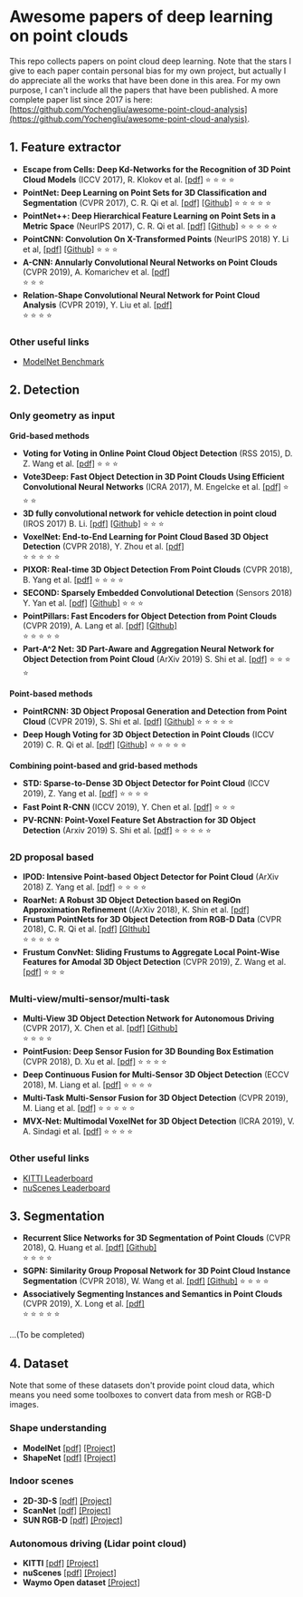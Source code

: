 # Awesome papers of deep learning on point clouds

This repo collects papers on point cloud deep learning. Note that the stars I give to each paper contain personal bias for my own project, but actually I do appreciate all the works that have been done in this area. For my own purpose, I can't include all the papers that have been published. A more complete paper list since 2017 is here: [https://github.com/Yochengliu/awesome-point-cloud-analysis](https://github.com/Yochengliu/awesome-point-cloud-analysis).

## 1. Feature extractor

- **Escape from Cells: Deep Kd-Networks for the Recognition of 3D Point Cloud Models** (ICCV 2017), R. Klokov et al. [[pdf]](https://arxiv.org/pdf/1704.01222.pdf) :star: :star: :star: :star:
- **PointNet: Deep Learning on Point Sets for 3D Classification and Segmentation** (CVPR 2017), C. R. Qi et al. [[pdf]](https://arxiv.org/pdf/1612.00593.pdf) [[Github]](https://github.com/charlesq34/pointnet) :star: :star: :star: :star: :star:
- **PointNet++: Deep Hierarchical Feature Learning on Point Sets in a Metric Space** (NeurIPS 2017), C. R. Qi et al. [[pdf]](https://arxiv.org/pdf/1706.02413.pdf) [[Github]](https://github.com/charlesq34/pointnet2) :star: :star: :star: :star: :star:
- **PointCNN: Convolution On X-Transformed Points** (NeurIPS 2018) Y. Li et al, [[pdf]](https://arxiv.org/pdf/1801.07791.pdf) [[Github]](https://github.com/yangyanli/PointCNN) :star: :star: :star:
- **A-CNN: Annularly Convolutional Neural Networks on Point Clouds** (CVPR 2019), A. Komarichev et al. [[pdf]](https://arxiv.org/pdf/1904.08017.pdf) <br/> :star: :star: :star:
- **Relation-Shape Convolutional Neural Network for Point Cloud Analysis** (CVPR 2019), Y. Liu et al. [[pdf]](https://arxiv.org/pdf/1904.07601.pdf) <br/> :star: :star: :star: :star:

### Other useful links

- [ModelNet Benchmark](http://modelnet.cs.princeton.edu/)

## 2. Detection

### Only geometry as input

**Grid-based methods**

- **Voting for Voting in Online Point Cloud Object Detection** (RSS 2015), D. Z. Wang et al. [[pdf]](http://www.robots.ox.ac.uk/~mobile/Papers/2015RSS_wang.pdf) :star: :star: :star:
- **Vote3Deep: Fast Object Detection in 3D Point Clouds Using Efficient Convolutional Neural Networks** (ICRA 2017), M. Engelcke et al. [[pdf]](https://arxiv.org/pdf/1609.06666.pdf) :star: :star: :star:
- **3D fully convolutional network for vehicle detection in point cloud** (IROS 2017) B. Li. [[pdf]](https://ieeexplore.ieee.org/stamp/stamp.jsp?tp=&arnumber=8205955) [[Github]](https://github.com/yukitsuji/3D_CNN_tensorflow) :star: :star: :star:
- **VoxelNet: End-to-End Learning for Point Cloud Based 3D Object Detection** (CVPR 2018), Y. Zhou et al. [[pdf]](https://arxiv.org/pdf/1711.06396.pdf) <br/> :star: :star: :star: :star: :star:
- **PIXOR: Real-time 3D Object Detection From Point Clouds** (CVPR 2018), B. Yang et al. [[pdf]](https://arxiv.org/pdf/1902.06326.pdf) :star: :star: :star: :star:
- **SECOND: Sparsely Embedded Convolutional Detection** (Sensors 2018) Y. Yan et al. [[pdf]](https://www.ncbi.nlm.nih.gov/pmc/articles/PMC6210968/pdf/sensors-18-03337.pdf) [[Github]](https://github.com/traveller59/second.pytorch) :star: :star: :star:
- **PointPillars: Fast Encoders for Object Detection from Point Clouds** (CVPR 2019), A. Lang et al. [[pdf]](https://arxiv.org/pdf/1812.05784.pdf) [[GIthub]](https://github.com/nutonomy/second.pytorch)  <br/> :star: :star: :star: :star: :star:
- **Part-A^2 Net: 3D Part-Aware and Aggregation Neural Network for Object Detection from Point Cloud** (ArXiv 2019) S. Shi et al. [[pdf]](https://arxiv.org/pdf/1907.03670.pdf) :star: :star: :star: :star:

**Point-based methods**

- **PointRCNN: 3D Object Proposal Generation and Detection from Point Cloud** (CVPR 2019), S. Shi et al. [[pdf]](https://arxiv.org/pdf/1812.04244.pdf) [[Github]](https://github.com/sshaoshuai/PointRCNN) :star: :star: :star: :star: :star:
- **Deep Hough Voting for 3D Object Detection in Point Clouds** (ICCV 2019) C. R. Qi et al. [[pdf]](https://arxiv.org/pdf/1904.09664.pdf) [[Github]](https://github.com/facebookresearch/votenet) :star: :star: :star: :star: :star:

**Combining point-based and grid-based methods**

- **STD: Sparse-to-Dense 3D Object Detector for Point Cloud** (ICCV 2019), Z. Yang et al. [[pdf]](https://arxiv.org/pdf/1907.10471.pdf) :star: :star: :star: :star:
- **Fast Point R-CNN** (ICCV 2019), Y. Chen et al. [[pdf]](https://arxiv.org/pdf/1908.02990.pdf) :star: :star: :star:
- **PV-RCNN: Point-Voxel Feature Set Abstraction for 3D Object Detection** (Arxiv 2019) S. Shi et al. [[pdf]](https://arxiv.org/pdf/1912.13192.pdf) :star: :star: :star: :star: :star:

### 2D proposal based

- **IPOD: Intensive Point-based Object Detector for Point Cloud** (ArXiv 2018) Z. Yang et al. [[pdf]](https://arxiv.org/pdf/1812.05276.pdf) :star: :star: :star: :star:
- **RoarNet: A Robust 3D Object Detection based on RegiOn Approximation Refinement** ((ArXiv 2018), K. Shin et al. [[pdf]](https://arxiv.org/pdf/1811.03818.pdf)
- **Frustum PointNets for 3D Object Detection from RGB-D Data** (CVPR 2018), C. R. Qi et al. [[pdf]](https://arxiv.org/pdf/1711.08488.pdf) [[GIthub]](https://github.com/charlesq34/frustum-pointnets) <br/> :star: :star: :star: :star: :star:
- **Frustum ConvNet: Sliding Frustums to Aggregate Local Point-Wise Features for Amodal 3D Object Detection** (CVPR 2019), Z. Wang et al. [[pdf]](https://arxiv.org/pdf/1903.01864.pdf) :star: :star: :star:

### Multi-view/multi-sensor/multi-task

- **Multi-View 3D Object Detection Network for Autonomous Driving** (CVPR 2017), X. Chen et al. [[pdf]](http://openaccess.thecvf.com/content_cvpr_2017/papers/Chen_Multi-View_3D_Object_CVPR_2017_paper.pdf) [[Github]](https://github.com/bostondiditeam/MV3D) <br/> :star: :star: :star: :star:
- **PointFusion: Deep Sensor Fusion for 3D Bounding Box Estimation** (CVPR 2018), D. Xu et al. [[pdf]](http://openaccess.thecvf.com/content_cvpr_2018/papers/Xu_PointFusion_Deep_Sensor_CVPR_2018_paper.pdf) :star: :star: :star: :star:
- **Deep Continuous Fusion for Multi-Sensor 3D Object Detection** (ECCV 2018), M. Liang et al. [[pdf]](http://openaccess.thecvf.com/content_ECCV_2018/papers/Ming_Liang_Deep_Continuous_Fusion_ECCV_2018_paper.pdf) :star: :star: :star: :star:
- **Multi-Task Multi-Sensor Fusion for 3D Object Detection** (CVPR 2019), M. Liang et al. [[pdf]](http://www.cs.toronto.edu/~byang/papers/mmf.pdf) :star: :star: :star: :star: :star:
- **MVX-Net: Multimodal VoxelNet for 3D Object Detection** (ICRA 2019), V. A. Sindagi et al. [[pdf]](https://arxiv.org/pdf/1904.01649.pdf) :star: :star: :star: :star:

### Other useful links
- [KITTI Leaderboard](http://www.cvlibs.net/datasets/kitti/eval_object.php?obj_benchmark=3d)
- [nuScenes Leaderboard](https://www.nuscenes.org/object-detection?externalData=all&mapData=all&modalities=Any)

## 3. Segmentation

- **Recurrent Slice Networks for 3D Segmentation of Point Clouds** (CVPR 2018), Q. Huang et al. [[pdf]](https://arxiv.org/pdf/1802.04402.pdf) [[Github]](https://github.com/qianguih/RSNet) <br/> :star: :star: :star: :star:
- **SGPN: Similarity Group Proposal Network for 3D Point Cloud Instance Segmentation** (CVPR 2018), W. Wang et al. [[pdf]](https://arxiv.org/pdf/1711.08588.pdf) [[Github]](https://github.com/laughtervv/SGPN) :star: :star: :star: :star:
- **Associatively Segmenting Instances and Semantics in Point Clouds** (CVPR 2019), X. Long et al. [[pdf]](https://arxiv.org/pdf/1902.09852.pdf) <br/> :star: :star: :star: :star: :star:

...(To be completed)

## 4. Dataset

Note that some of these datasets don't provide point cloud data, which means you need some toolboxes to convert data from mesh or RGB-D images.

### Shape understanding

- **ModelNet** [[pdf]](https://people.csail.mit.edu/khosla/papers/cvpr2015_wu.pdf) [[Project]](http://modelnet.cs.princeton.edu/)
- **ShapeNet** [[pdf]](http://shapenet.cs.stanford.edu/shapenet/obj-zip/ShapeNetCore.v2-old/shapenet/tex/TechnicalReport/main.pdf) [[Project]](https://www.shapenet.org/)

### Indoor scenes

- **2D-3D-S** [[pdf]](http://buildingparser.stanford.edu/images/2D-3D-S_2017.pdf) [[Project]](http://buildingparser.stanford.edu/dataset.html)
- **ScanNet** [[pdf]](https://arxiv.org/pdf/1702.04405.pdf) [[Project]](http://www.scan-net.org/)
- **SUN RGB-D** [[pdf]](http://rgbd.cs.princeton.edu/paper.pdf) [[Project]](http://rgbd.cs.princeton.edu/)

### Autonomous driving (Lidar point cloud)

- **KITTI** [[pdf]](http://www.cvlibs.net/publications/Geiger2013IJRR.pdf) [[Project]](http://www.cvlibs.net/datasets/kitti/eval_object.php?obj_benchmark=3d)
- **nuScenes** [[pdf]](https://arxiv.org/pdf/1903.11027.pdf) [[Project]](https://www.nuscenes.org/)
- **Waymo Open dataset** [[Project]](https://waymo.com/open/)
